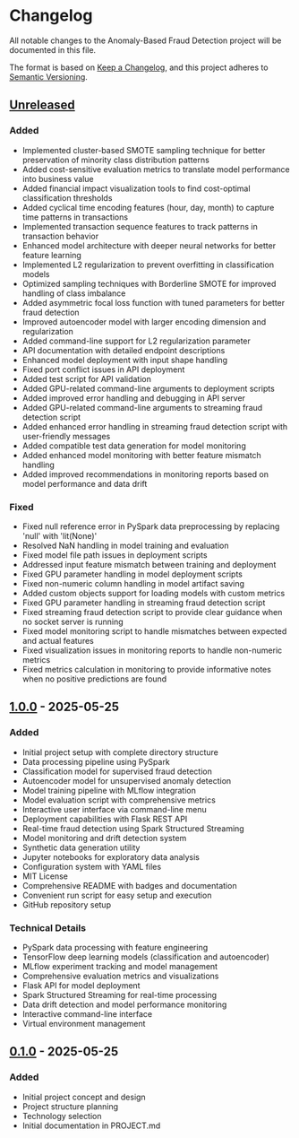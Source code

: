 # Changelog

All notable changes to the Anomaly-Based Fraud Detection project will be documented in this file.

The format is based on [Keep a Changelog](https://keepachangelog.com/en/1.0.0/),
and this project adheres to [Semantic Versioning](https://semver.org/spec/v2.0.0.html).

## [Unreleased]

### Added
- Implemented cluster-based SMOTE sampling technique for better preservation of minority class distribution patterns
- Added cost-sensitive evaluation metrics to translate model performance into business value
- Added financial impact visualization tools to find cost-optimal classification thresholds
- Added cyclical time encoding features (hour, day, month) to capture time patterns in transactions
- Implemented transaction sequence features to track patterns in transaction behavior
- Enhanced model architecture with deeper neural networks for better feature learning
- Implemented L2 regularization to prevent overfitting in classification models
- Optimized sampling techniques with Borderline SMOTE for improved handling of class imbalance
- Added asymmetric focal loss function with tuned parameters for better fraud detection
- Improved autoencoder model with larger encoding dimension and regularization
- Added command-line support for L2 regularization parameter
- API documentation with detailed endpoint descriptions
- Enhanced model deployment with input shape handling
- Fixed port conflict issues in API deployment
- Added test script for API validation
- Added GPU-related command-line arguments to deployment scripts
- Added improved error handling and debugging in API server
- Added GPU-related command-line arguments to streaming fraud detection script
- Added enhanced error handling in streaming fraud detection script with user-friendly messages
- Added compatible test data generation for model monitoring
- Added enhanced model monitoring with better feature mismatch handling
- Added improved recommendations in monitoring reports based on model performance and data drift

### Fixed
- Fixed null reference error in PySpark data preprocessing by replacing 'null' with 'lit(None)'
- Resolved NaN handling in model training and evaluation
- Fixed model file path issues in deployment scripts
- Addressed input feature mismatch between training and deployment
- Fixed GPU parameter handling in model deployment scripts
- Fixed non-numeric column handling in model artifact saving
- Added custom objects support for loading models with custom metrics
- Fixed GPU parameter handling in streaming fraud detection script
- Fixed streaming fraud detection script to provide clear guidance when no socket server is running
- Fixed model monitoring script to handle mismatches between expected and actual features
- Fixed visualization issues in monitoring reports to handle non-numeric metrics
- Fixed metrics calculation in monitoring to provide informative notes when no positive predictions are found

## [1.0.0] - 2025-05-25

### Added
- Initial project setup with complete directory structure
- Data processing pipeline using PySpark
- Classification model for supervised fraud detection
- Autoencoder model for unsupervised anomaly detection
- Model training pipeline with MLflow integration
- Model evaluation script with comprehensive metrics
- Interactive user interface via command-line menu
- Deployment capabilities with Flask REST API
- Real-time fraud detection using Spark Structured Streaming
- Model monitoring and drift detection system
- Synthetic data generation utility
- Jupyter notebooks for exploratory data analysis
- Configuration system with YAML files
- MIT License
- Comprehensive README with badges and documentation
- Convenient run script for easy setup and execution
- GitHub repository setup

### Technical Details
- PySpark data processing with feature engineering
- TensorFlow deep learning models (classification and autoencoder)
- MLflow experiment tracking and model management
- Comprehensive evaluation metrics and visualizations
- Flask API for model deployment
- Spark Structured Streaming for real-time processing
- Data drift detection and model performance monitoring
- Interactive command-line interface
- Virtual environment management

## [0.1.0] - 2025-05-25

### Added
- Initial project concept and design
- Project structure planning
- Technology selection
- Initial documentation in PROJECT.md

[Unreleased]: https://github.com/baabale/fraud-detection-ml/compare/v1.0.0...HEAD
[1.0.0]: https://github.com/baabale/fraud-detection-ml/releases/tag/v1.0.0
[0.1.0]: https://github.com/baabale/fraud-detection-ml/releases/tag/v0.1.0

